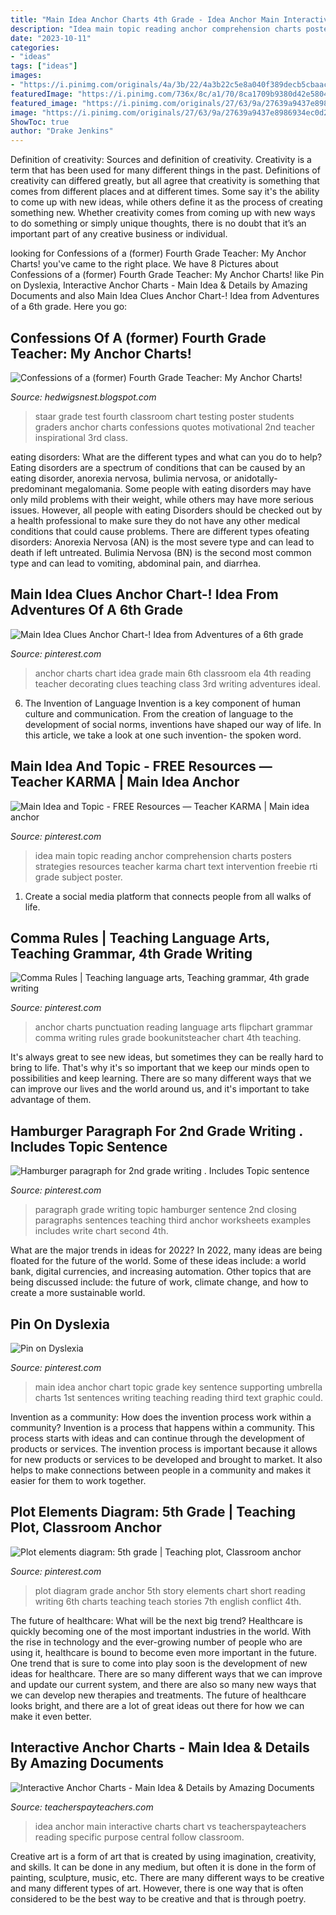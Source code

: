 ```yaml
---
title: "Main Idea Anchor Charts 4th Grade - Idea Anchor Main Interactive Charts Chart Vs Teacherspayteachers Reading Specific Purpose Central Follow Classroom"
description: "Idea main topic reading anchor comprehension charts posters strategies resources teacher karma chart text intervention freebie rti grade subject poster"
date: "2023-10-11"
categories:
- "ideas"
tags: ["ideas"]
images:
- "https://i.pinimg.com/originals/4a/3b/22/4a3b22c5e8a040f389decb5cbaac447b.png"
featuredImage: "https://i.pinimg.com/736x/8c/a1/70/8ca1709b9380d42e5804d6ae6995b4c4.jpg"
featured_image: "https://i.pinimg.com/originals/27/63/9a/27639a9437e8986934ec0d28a1bac93e.jpg"
image: "https://i.pinimg.com/originals/27/63/9a/27639a9437e8986934ec0d28a1bac93e.jpg"
ShowToc: true
author: "Drake Jenkins"
---
```



Definition of creativity: Sources and definition of creativity.
Creativity is a term that has been used for many different things in the past. Definitions of creativity can differed greatly, but all agree that creativity is something that comes from different places and at different times. Some say it's the ability to come up with new ideas, while others define it as the process of creating something new. Whether creativity comes from coming up with new ways to do something or simply unique thoughts, there is no doubt that it’s an important part of any creative business or individual.

	

		
looking for Confessions of a (former) Fourth Grade Teacher: My Anchor Charts! you've came to the right place. We have 8 Pictures about Confessions of a (former) Fourth Grade Teacher: My Anchor Charts! like Pin on Dyslexia, Interactive Anchor Charts - Main Idea &amp; Details by Amazing Documents and also Main Idea Clues Anchor Chart-! Idea from Adventures of a 6th grade. Here you go:
		
    
## Confessions Of A (former) Fourth Grade Teacher: My Anchor Charts!

<img loading=lazy src="http://1.bp.blogspot.com/--DHzilI-gsE/T35Dc2Ae1PI/AAAAAAAAAXs/Sgrw8qmHD6s/s1600/STAAR%2B001.JPG" onerror="this.onerror=null;this.src='https://tse2.mm.bing.net/th?id=OIP.6HUa43xqESfNqBnxiBdLcgHaJ6&amp;pid=15.1';" alt="Confessions of a (former) Fourth Grade Teacher: My Anchor Charts!">

_Source: hedwigsnest.blogspot.com_

>staar grade test fourth classroom chart testing poster students graders anchor charts confessions quotes motivational 2nd teacher inspirational 3rd class. 

	

eating disorders: What are the different types and what can you do to help?
Eating disorders are a spectrum of conditions that can be caused by an eating disorder, anorexia nervosa, bulimia nervosa, or anidotally-predominant megalomania. Some people with eating disorders may have only mild problems with their weight, while others may have more serious issues. However, all people with eating Disorders should be checked out by a health professional to make sure they do not have any other medical conditions that could cause problems. 
There are different types ofeating disorders: Anorexia Nervosa (AN) is the most severe type and can lead to death if left untreated. Bulimia Nervosa (BN) is the second most common type and can lead to vomiting, abdominal pain, and diarrhea.

    
## Main Idea Clues Anchor Chart-! Idea From Adventures Of A 6th Grade

<img loading=lazy src="https://i.pinimg.com/736x/8c/a1/70/8ca1709b9380d42e5804d6ae6995b4c4.jpg" onerror="this.onerror=null;this.src='https://tse4.mm.bing.net/th?id=OIP.ZjSlg1XQYzTAj3XnYWweSwHaIy&amp;pid=15.1';" alt="Main Idea Clues Anchor Chart-! Idea from Adventures of a 6th grade">

_Source: pinterest.com_

>anchor charts chart idea grade main 6th classroom ela 4th reading teacher decorating clues teaching class 3rd writing adventures ideal. 

	

6. The Invention of Language
Invention is a key component of human culture and communication. From the creation of language to the development of social norms, inventions have shaped our way of life. In this article, we take a look at one such invention- the spoken word.

    
## Main Idea And Topic - FREE Resources — Teacher KARMA | Main Idea Anchor

<img loading=lazy src="https://i.pinimg.com/originals/4a/3b/22/4a3b22c5e8a040f389decb5cbaac447b.png" onerror="this.onerror=null;this.src='https://tse4.mm.bing.net/th?id=OIP.T0nfhjEy2dUlQqGuQ9LyjgHaJ4&amp;pid=15.1';" alt="Main Idea and Topic - FREE Resources — Teacher KARMA | Main idea anchor">

_Source: pinterest.com_

>idea main topic reading anchor comprehension charts posters strategies resources teacher karma chart text intervention freebie rti grade subject poster. 

	

1. Create a social media platform that connects people from all walks of life. 

    
## Comma Rules | Teaching Language Arts, Teaching Grammar, 4th Grade Writing

<img loading=lazy src="https://i.pinimg.com/736x/cf/98/b7/cf98b7412bb8fe5c0f70e2a322899a47.jpg" onerror="this.onerror=null;this.src='https://tse4.mm.bing.net/th?id=OIP.YmbFvEdQPF-FDvbCspAviwHaKv&amp;pid=15.1';" alt="Comma Rules | Teaching language arts, Teaching grammar, 4th grade writing">

_Source: pinterest.com_

>anchor charts punctuation reading language arts flipchart grammar comma writing rules grade bookunitsteacher chart 4th teaching. 

	

It's always great to see new ideas, but sometimes they can be really hard to bring to life. That's why it's so important that we keep our minds open to possibilities and keep learning. There are so many different ways that we can improve our lives and the world around us, and it's important to take advantage of them.

    
## Hamburger Paragraph For 2nd Grade Writing . Includes Topic Sentence

<img loading=lazy src="https://s-media-cache-ak0.pinimg.com/736x/0d/89/2a/0d892ad0a6c33aa57bb0e0768bb13233.jpg" onerror="this.onerror=null;this.src='https://tse2.mm.bing.net/th?id=OIP.W63m3-QqMhm26Pj_KK7g5wHaJ3&amp;pid=15.1';" alt="Hamburger paragraph for 2nd grade writing . Includes Topic sentence">

_Source: pinterest.com_

>paragraph grade writing topic hamburger sentence 2nd closing paragraphs sentences teaching third anchor worksheets examples includes write chart second 4th. 

	

What are the major trends in ideas for 2022?
In 2022, many ideas are being floated for the future of the world. Some of these ideas include: a world bank, digital currencies, and increasing automation. Other topics that are being discussed include: the future of work, climate change, and how to create a more sustainable world.

    
## Pin On Dyslexia

<img loading=lazy src="https://i.pinimg.com/originals/1e/dd/12/1edd12a6178e330eb652db7f43c22390.jpg" onerror="this.onerror=null;this.src='https://tse2.mm.bing.net/th?id=OIP.hV_tL1VXgC3011JQOQiCxAHaJ4&amp;pid=15.1';" alt="Pin on Dyslexia">

_Source: pinterest.com_

>main idea anchor chart topic grade key sentence supporting umbrella charts 1st sentences writing teaching reading third text graphic could. 

	

Invention as a community: How does the invention process work within a community?
Invention is a process that happens within a community. This process starts with ideas and can continue through the development of products or services. The invention process is important because it allows for new products or services to be developed and brought to market. It also helps to make connections between people in a community and makes it easier for them to work together.

    
## Plot Elements Diagram: 5th Grade | Teaching Plot, Classroom Anchor

<img loading=lazy src="https://i.pinimg.com/originals/27/63/9a/27639a9437e8986934ec0d28a1bac93e.jpg" onerror="this.onerror=null;this.src='https://tse2.mm.bing.net/th?id=OIP.Tl6ndN0QKxc3SOnZw4BiUgHaJ4&amp;pid=15.1';" alt="Plot elements diagram: 5th grade | Teaching plot, Classroom anchor">

_Source: pinterest.com_

>plot diagram grade anchor 5th story elements chart short reading writing 6th charts teaching teach stories 7th english conflict 4th. 

	

The future of healthcare: What will be the next big trend?
Healthcare is quickly becoming one of the most important industries in the world. With the rise in technology and the ever-growing number of people who are using it, healthcare is bound to become even more important in the future. One trend that is sure to come into play soon is the development of new ideas for healthcare. There are so many different ways that we can improve and update our current system, and there are also so many new ways that we can develop new therapies and treatments. The future of healthcare looks bright, and there are a lot of great ideas out there for how we can make it even better.

    
## Interactive Anchor Charts - Main Idea &amp; Details By Amazing Documents

<img loading=lazy src="https://ecdn.teacherspayteachers.com/thumbitem/Interactive-Anchor-Charts-Main-Idea-Details-1500873643/original-386802-4.jpg" onerror="this.onerror=null;this.src='https://tse2.mm.bing.net/th?id=OIP.otORT67L-mnKDhkESY98SAAAAA&amp;pid=15.1';" alt="Interactive Anchor Charts - Main Idea &amp; Details by Amazing Documents">

_Source: teacherspayteachers.com_

>idea anchor main interactive charts chart vs teacherspayteachers reading specific purpose central follow classroom. 

	

Creative art is a form of art that is created by using imagination, creativity, and skills. It can be done in any medium, but often it is done in the form of painting, sculpture, music, etc. There are many different ways to be creative and many different types of art. However, there is one way that is often considered to be the best way to be creative and that is through poetry.

